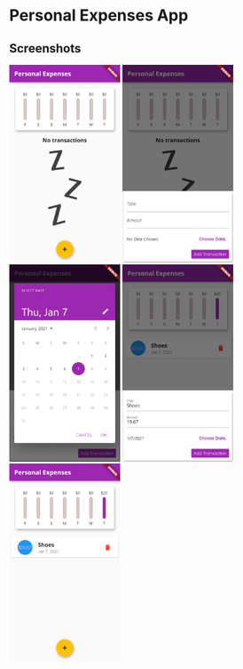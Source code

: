 # Personal Expenses App


## Screenshots

<img src="readme_images/0.png" width="200" >
<img src="readme_images/1.png" width="200" >
<img src="readme_images/2.png" width="200" >
<img src="readme_images/3.png" width="200" >
<img src="readme_images/4.png" width="200" >


